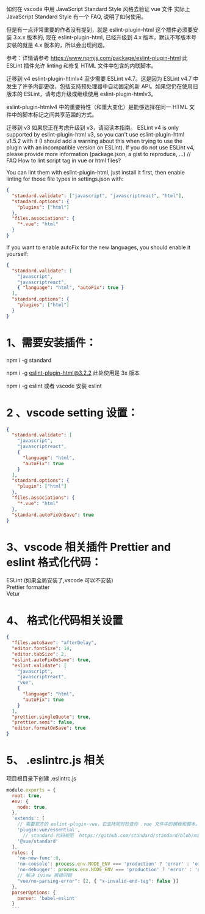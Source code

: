 如何在 vscode 中用 JavaScript Standard Style 风格去验证 vue 文件
实际上 JavaScript Standard Style 有一个 FAQ, 说明了如何使用。

但是有一点非常重要的作者没有提到，就是 eslint-plugin-html 这个插件必须要安装 3.x.x 版本的, 现在 eslint-plugin-html, 已经升级到 4.x 版本，默认不写版本号安装的就是 4.x 版本的，所以会出现问题。

参考：详情请参考 https://www.npmjs.com/package/eslint-plugin-html
此 ESLint 插件允许 linting 和修复 HTML 文件中包含的内联脚本。

迁移到 v4
eslint-plugin-htmlv4 至少需要 ESLint v4.7。这是因为 ESLint v4.7 中发生了许多内部更改，包括支持预处理器中自动固定的新 API。如果您仍在使用旧版本的 ESLint，请考虑升级或继续使用 eslint-plugin-htmlv3。

eslint-plugin-htmlv4 中的重要特性（和重大变化）是能够选择在同一 HTML 文件中的脚本标记之间共享范围的方式。

迁移到 v3
如果您正在考虑升级到 v3，请阅读本指南。
ESLint v4 is only supported by eslint-plugin-html v3, so you can't use eslint-plugin-html v1.5.2 with it (I should add a warning about this when trying to use the plugin with an incompatible version on ESLint).
If you do not use ESLint v4, please provide more information (package.json, a gist to reproduce, ...)
// FAQ
How to lint script tag in vue or html files?

You can lint them with eslint-plugin-html, just install it first, then enable linting for those file types in settings.json with:

```json
{
  "standard.validate": ["javascript", "javascriptreact", "html"],
  "standard.options": {
    "plugins": ["html"]
  },
  "files.associations": {
    "*.vue": "html"
  }
}
```

If you want to enable autoFix for the new languages, you should enable it yourself:

```json
{
  "standard.validate": [
    "javascript",
    "javascriptreact",
    { "language": "html", "autoFix": true }
  ],
  "standard.options": {
    "plugins": ["html"]
  }
}
```

# 1、需要安装插件：

npm i -g standard <br />

npm i -g eslint-plugin-html@3.2.2 此处使用是 3x 版本 <br />

npm i -g eslint 或者 vscode 安装 eslint

# 2 、vscode setting 设置：

```json
{
  "standard.validate": [
    "javascript",
    "javascriptreact",
    {
      "language": "html",
      "autoFix": true
    }
  ],
  "standard.options": {
    "plugin": ["html"]
  },
  "files.associations": {
    "*.vue": "html"
  },
  "standard.autoFixOnSave": true
}
```

# 3、vscode 相关插件 Prettier and eslint 格式化代码：

ESLint (如果全局安装了,vscode 可以不安装) <br />
Prettier formatter <br />
Vetur

# 4、 格式化代码相关设置

```json
{
  "files.autoSave": "afterDelay",
  "editor.fontSize": 14,
  "editor.tabSize": 2,
  "eslint.autoFixOnSave": true,
  "eslint.validate": [
    "javascript",
    "javascriptreact",
    "vue",
    {
      "language": "html",
      "autoFix": true
    }
  ],
  "prettier.singleQuote": true,
  "prettier.semi": false,
  "editor.formatOnSave": true
}
```

# 5、 .eslintrc.js 相关

项目根目录下创建 .eslintrc.js

````js
module.exports = {
  root: true,
  env: {
    node: true,
  },
  'extends': [
    // 需要官方的 eslint-plugin-vue，它支持同时检查你 .vue 文件中的模板和脚本。请确保在你的 ESLint 配置中使用了该插件自身的配置：
    'plugin:vue/essential',
      // standard 代码规范  https://github.com/standard/standard/blob/master/docs/RULES-en.md
    '@vue/standard'
  ],
  rules: {
    'no-new-func':0,
    'no-console': process.env.NODE_ENV === 'production' ? 'error' : 'off',
    'no-debugger': process.env.NODE_ENV === 'production' ? 'error' : 'off',
    // 解决 iview 报错问题
    "vue/no-parsing-error": [2, { "x-invalid-end-tag": false }]
  },
  parserOptions: {
    parser: 'babel-eslint'
  }
  ```
````
